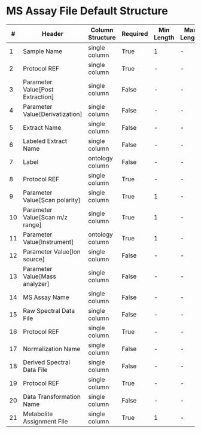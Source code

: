 # MS Assay File Default Structure

| # |Header  | Column Structure  | Required | Min Length | Max Length | Description | Examples | Controlled Terms| Default Value  |
|---|--------|-------------------|----------|------------|------------|-------------|----------|-----------------|----------------|
| 1 | Sample Name | single column | True | 1 | - |  |  |  | |
| 2 | Protocol REF | single column | True | - | - |  |  |  | Extraction|
| 3 | Parameter Value[Post Extraction] | single column | False | - | - |  |  |  | |
| 4 | Parameter Value[Derivatization] | single column | False | - | - |  |  |  | |
| 5 | Extract Name | single column | False | - | - |  |  |  | |
| 6 | Labeled Extract Name | single column | False | - | - |  |  |  | |
| 7 | Label | ontology column | False | - | - |  |  |  | |
| 8 | Protocol REF | single column | True | - | - |  |  |  | Mass spectrometry|
| 9 | Parameter Value[Scan polarity] | single column | True | 1 | - |  |  |  | |
| 10 | Parameter Value[Scan m/z range] | single column | True | 1 | - |  |  |  | |
| 11 | Parameter Value[Instrument] | ontology column | True | 1 | - |  |  |  | |
| 12 | Parameter Value[Ion source] | single column | False | - | - |  |  |  | |
| 13 | Parameter Value[Mass analyzer] | single column | False | - | - |  |  |  | |
| 14 | MS Assay Name | single column | False | - | - |  |  |  | |
| 15 | Raw Spectral Data File | single column | False | - | - |  |  |  | |
| 16 | Protocol REF | single column | True | - | - |  |  |  | Data transformation|
| 17 | Normalization Name | single column | False | - | - |  |  |  | |
| 18 | Derived Spectral Data File | single column | False | - | - |  |  |  | |
| 19 | Protocol REF | single column | True | - | - |  |  |  | Metabolite identification|
| 20 | Data Transformation Name | single column | False | - | - |  |  |  | |
| 21 | Metabolite Assignment File | single column | True | 1 | - |  |  |  | |
